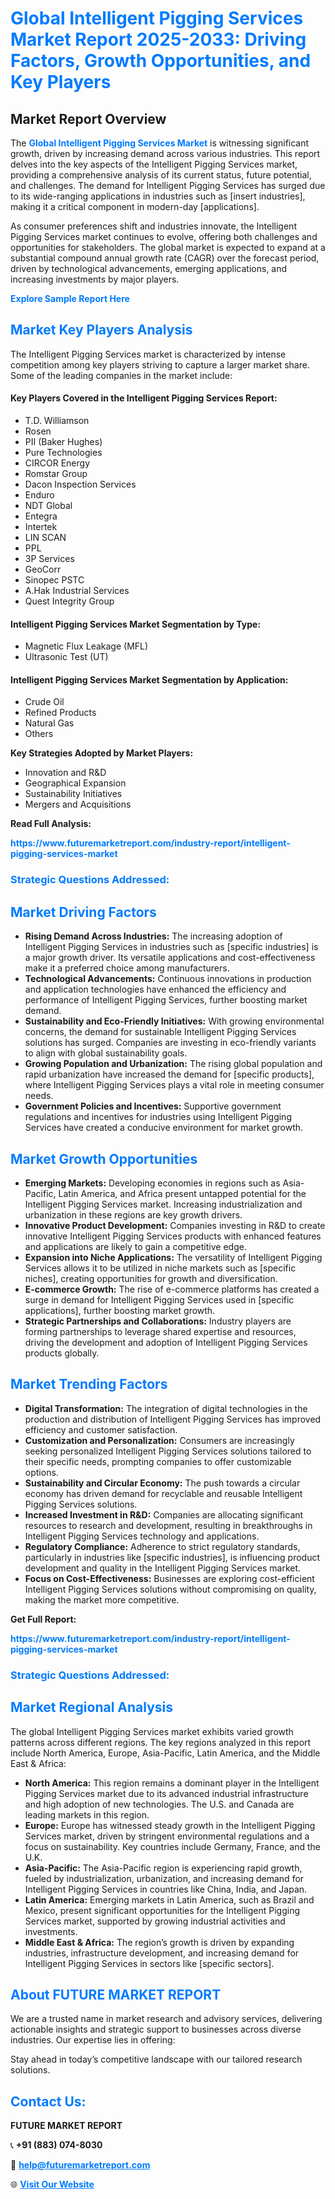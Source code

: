 <h1 style="color: #007BFF;">Global Intelligent Pigging Services Market Report 2025-2033: Driving Factors, Growth Opportunities, and Key Players</h1>

<section id="overview">
<h2>Market Report Overview</h2>
<p>The <a href="https://www.futuremarketreport.com/industry-report/intelligent-pigging-services-market" style="color: #007BFF; text-decoration: none;"><strong>Global Intelligent Pigging Services Market</strong></a> is witnessing significant growth, driven by increasing demand across various industries. This report delves into the key aspects of the Intelligent Pigging Services market, providing a comprehensive analysis of its current status, future potential, and challenges. The demand for Intelligent Pigging Services has surged due to its wide-ranging applications in industries such as [insert industries], making it a critical component in modern-day [applications].</p>
<p>As consumer preferences shift and industries innovate, the Intelligent Pigging Services market continues to evolve, offering both challenges and opportunities for stakeholders. The global market is expected to expand at a substantial compound annual growth rate (CAGR) over the forecast period, driven by technological advancements, emerging applications, and increasing investments by major players.</p>
</section>

<section id="overview">
<p><a href="https://www.futuremarketreport.com/request-sample/reportId=54403" style="color: #007BFF; text-decoration: none;"><strong>Explore Sample Report Here</strong></a></p>
</section>

<section id="key-players">
<h2 style="color: #007BFF;">Market Key Players Analysis</h2>
<p>The Intelligent Pigging Services market is characterized by intense competition among key players striving to capture a larger market share. Some of the leading companies in the market include:</p>
<h4>Key Players Covered in the Intelligent Pigging Services Report:</h4>
<ul><li>T.D. Williamson</li><li>Rosen</li><li>PII (Baker Hughes)</li><li>Pure Technologies</li><li>CIRCOR Energy</li><li>Romstar Group</li><li>Dacon Inspection Services</li><li>Enduro</li><li>NDT Global</li><li>Entegra</li><li>Intertek</li><li>LIN SCAN</li><li>PPL</li><li>3P Services</li><li>GeoCorr</li><li>Sinopec PSTC</li><li>A.Hak Industrial Services</li><li>Quest Integrity Group</li></ul>
<h4>Intelligent Pigging Services Market Segmentation by Type:</h4>
<ul><li>Magnetic Flux Leakage (MFL)</li><li>Ultrasonic Test (UT)</li></ul>

<h4>Intelligent Pigging Services Market Segmentation by Application:</h4>
<ul><li>Crude Oil</li><li>Refined Products</li><li>Natural Gas</li><li>Others</li></ul>
<p><strong>Key Strategies Adopted by Market Players:</strong></p>
<ul>
<li>Innovation and R&D</li>
<li>Geographical Expansion</li>
<li>Sustainability Initiatives</li>
<li>Mergers and Acquisitions</li>
</ul>
</section>

<section>
<p><strong>Read Full Analysis: </strong></p><a href="https://www.futuremarketreport.com/industry-report/intelligent-pigging-services-market" style="color: #007BFF; text-decoration: none;"><strong>https://www.futuremarketreport.com/industry-report/intelligent-pigging-services-market</strong></a>
<h3 style="color: #007BFF;">Strategic Questions Addressed:</h3>
</section>

<section id="driving-factors">
<h2 style="color: #007BFF;">Market Driving Factors</h2>
<ul>
<li><strong>Rising Demand Across Industries:</strong> The increasing adoption of Intelligent Pigging Services in industries such as [specific industries] is a major growth driver. Its versatile applications and cost-effectiveness make it a preferred choice among manufacturers.</li>
<li><strong>Technological Advancements:</strong> Continuous innovations in production and application technologies have enhanced the efficiency and performance of Intelligent Pigging Services, further boosting market demand.</li>
<li><strong>Sustainability and Eco-Friendly Initiatives:</strong> With growing environmental concerns, the demand for sustainable Intelligent Pigging Services solutions has surged. Companies are investing in eco-friendly variants to align with global sustainability goals.</li>
<li><strong>Growing Population and Urbanization:</strong> The rising global population and rapid urbanization have increased the demand for [specific products], where Intelligent Pigging Services plays a vital role in meeting consumer needs.</li>
<li><strong>Government Policies and Incentives:</strong> Supportive government regulations and incentives for industries using Intelligent Pigging Services have created a conducive environment for market growth.</li>
</ul>
</section>

<section id="growth-opportunities">
<h2 style="color: #007BFF;">Market Growth Opportunities</h2>
<ul>
<li><strong>Emerging Markets:</strong> Developing economies in regions such as Asia-Pacific, Latin America, and Africa present untapped potential for the Intelligent Pigging Services market. Increasing industrialization and urbanization in these regions are key growth drivers.</li>
<li><strong>Innovative Product Development:</strong> Companies investing in R&D to create innovative Intelligent Pigging Services products with enhanced features and applications are likely to gain a competitive edge.</li>
<li><strong>Expansion into Niche Applications:</strong> The versatility of Intelligent Pigging Services allows it to be utilized in niche markets such as [specific niches], creating opportunities for growth and diversification.</li>
<li><strong>E-commerce Growth:</strong> The rise of e-commerce platforms has created a surge in demand for Intelligent Pigging Services used in [specific applications], further boosting market growth.</li>
<li><strong>Strategic Partnerships and Collaborations:</strong> Industry players are forming partnerships to leverage shared expertise and resources, driving the development and adoption of Intelligent Pigging Services products globally.</li>
</ul>
</section>

<section id="trending-factors">
<h2 style="color: #007BFF;">Market Trending Factors</h2>
<ul>
<li><strong>Digital Transformation:</strong> The integration of digital technologies in the production and distribution of Intelligent Pigging Services has improved efficiency and customer satisfaction.</li>
<li><strong>Customization and Personalization:</strong> Consumers are increasingly seeking personalized Intelligent Pigging Services solutions tailored to their specific needs, prompting companies to offer customizable options.</li>
<li><strong>Sustainability and Circular Economy:</strong> The push towards a circular economy has driven demand for recyclable and reusable Intelligent Pigging Services solutions.</li>
<li><strong>Increased Investment in R&D:</strong> Companies are allocating significant resources to research and development, resulting in breakthroughs in Intelligent Pigging Services technology and applications.</li>
<li><strong>Regulatory Compliance:</strong> Adherence to strict regulatory standards, particularly in industries like [specific industries], is influencing product development and quality in the Intelligent Pigging Services market.</li>
<li><strong>Focus on Cost-Effectiveness:</strong> Businesses are exploring cost-efficient Intelligent Pigging Services solutions without compromising on quality, making the market more competitive.</li>
</ul>
</section>

<section>
<p><strong>Get Full Report: </strong></p><a href="https://www.futuremarketreport.com/industry-report/intelligent-pigging-services-market" style="color: #007BFF; text-decoration: none;"><strong>https://www.futuremarketreport.com/industry-report/intelligent-pigging-services-market</strong></a>
<h3 style="color: #007BFF;">Strategic Questions Addressed:</h3>
</section>


<section id="regional-analysis">
<h2 style="color: #007BFF;">Market Regional Analysis</h2>
<p>The global Intelligent Pigging Services market exhibits varied growth patterns across different regions. The key regions analyzed in this report include North America, Europe, Asia-Pacific, Latin America, and the Middle East & Africa:</p>
<ul>
<li><strong>North America:</strong> This region remains a dominant player in the Intelligent Pigging Services market due to its advanced industrial infrastructure and high adoption of new technologies. The U.S. and Canada are leading markets in this region.</li>
<li><strong>Europe:</strong> Europe has witnessed steady growth in the Intelligent Pigging Services market, driven by stringent environmental regulations and a focus on sustainability. Key countries include Germany, France, and the U.K.</li>
<li><strong>Asia-Pacific:</strong> The Asia-Pacific region is experiencing rapid growth, fueled by industrialization, urbanization, and increasing demand for Intelligent Pigging Services in countries like China, India, and Japan.</li>
<li><strong>Latin America:</strong> Emerging markets in Latin America, such as Brazil and Mexico, present significant opportunities for the Intelligent Pigging Services market, supported by growing industrial activities and investments.</li>
<li><strong>Middle East & Africa:</strong> The region’s growth is driven by expanding industries, infrastructure development, and increasing demand for Intelligent Pigging Services in sectors like [specific sectors].</li>
</ul>
</section>

<footer>
<h2 style="color: #007BFF;">About FUTURE MARKET REPORT</h2>
<p>We are a trusted name in market research and advisory services, delivering actionable insights and strategic support to businesses across diverse industries. Our expertise lies in offering:</p>

<p>Stay ahead in today’s competitive landscape with our tailored research solutions.</p>

<h2 style="color: #007BFF;">Contact Us:</h2>
<p><strong>FUTURE MARKET REPORT</strong></p>
<p>📞 <strong>+91 (883) 074-8030</strong></p>
<p>📧 <strong><a href="mailto:help@futuremarketreport.com" style="color: #007BFF;">help@futuremarketreport.com</a></strong></p>
<p>🌐 <strong><a href="https://www.futuremarketreport.com/" style="color: #007BFF;">Visit Our Website</a></strong></p>
</footer>